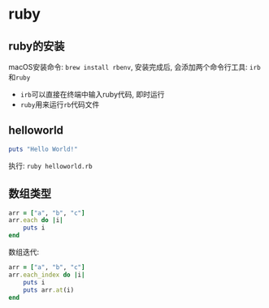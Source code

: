# ruby

## ruby的安装

macOS安装命令: `brew install rbenv`, 安装完成后, 会添加两个命令行工具: `irb`和`ruby`

- `irb`可以直接在终端中输入ruby代码, 即时运行
- `ruby`用来运行`rb`代码文件



## helloworld

```ruby
puts "Hello World!"
```

执行: `ruby helloworld.rb`

## 数组类型

```ruby
arr = ["a", "b", "c"]
arr.each do |i|
    puts i
end
```

数组迭代: 

```ruby
arr = ["a", "b", "c"]
arr.each_index do |i|
    puts i
    puts arr.at(i)
end
```
